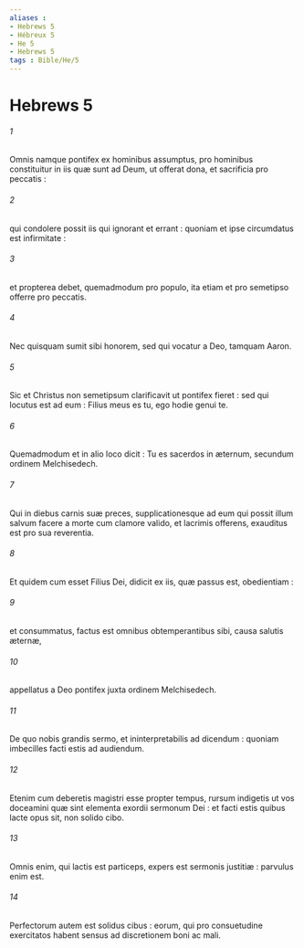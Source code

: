 ```yaml
---
aliases : 
- Hebrews 5
- Hébreux 5
- He 5
- Hebrews 5
tags : Bible/He/5
---
```


# Hebrews 5

###### 1
Omnis namque pontifex ex hominibus assumptus, pro hominibus constituitur in iis quæ sunt ad Deum, ut offerat dona, et sacrificia pro peccatis :
###### 2
qui condolere possit iis qui ignorant et errant : quoniam et ipse circumdatus est infirmitate :
###### 3
et propterea debet, quemadmodum pro populo, ita etiam et pro semetipso offerre pro peccatis.
###### 4
Nec quisquam sumit sibi honorem, sed qui vocatur a Deo, tamquam Aaron.
###### 5
Sic et Christus non semetipsum clarificavit ut pontifex fieret : sed qui locutus est ad eum : Filius meus es tu, ego hodie genui te.
###### 6
Quemadmodum et in alio loco dicit : Tu es sacerdos in æternum, secundum ordinem Melchisedech.
###### 7
Qui in diebus carnis suæ preces, supplicationesque ad eum qui possit illum salvum facere a morte cum clamore valido, et lacrimis offerens, exauditus est pro sua reverentia.
###### 8
Et quidem cum esset Filius Dei, didicit ex iis, quæ passus est, obedientiam :
###### 9
et consummatus, factus est omnibus obtemperantibus sibi, causa salutis æternæ,
###### 10
appellatus a Deo pontifex juxta ordinem Melchisedech.
###### 11
De quo nobis grandis sermo, et ininterpretabilis ad dicendum : quoniam imbecilles facti estis ad audiendum.
###### 12
Etenim cum deberetis magistri esse propter tempus, rursum indigetis ut vos doceamini quæ sint elementa exordii sermonum Dei : et facti estis quibus lacte opus sit, non solido cibo.
###### 13
Omnis enim, qui lactis est particeps, expers est sermonis justitiæ : parvulus enim est.
###### 14
Perfectorum autem est solidus cibus : eorum, qui pro consuetudine exercitatos habent sensus ad discretionem boni ac mali.
